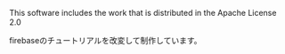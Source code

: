 This software includes the work that is distributed in the Apache License 2.0

firebaseのチュートリアルを改変して制作しています。
